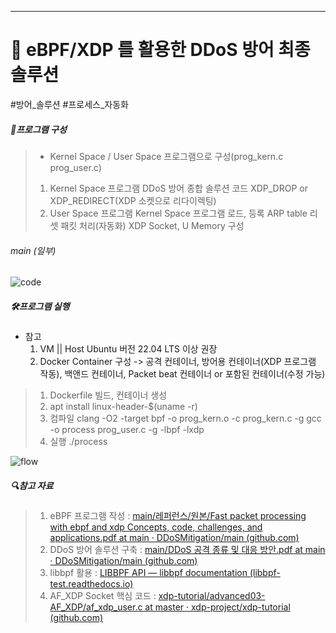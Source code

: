 ***
# 🚀 eBPF/XDP 를 활용한 DDoS 방어 최종 솔루션
#방어_솔루션 #프로세스_자동화

##### 📝프로그램 구성

> - Kernel Space / User Space 프로그램으로 구성(prog_kern.c prog_user.c)
> 1. Kernel Space 프로그램
> 	DDoS 방어 종합 솔루션 코드
> 	XDP_DROP or XDP_REDIRECT(XDP 소켓으로 리다이렉팅)
> 2. User Space 프로그램
> 	Kernel Space 프로그램 로드, 등록
> 	ARP table 리셋
> 	패킷 처리(자동화)
> 	XDP Socket, U Memory 구성
###### main (일부)
![code](./Main_flow.jpg)
##### 🛠️프로그램 실행 
- 참고
	1. VM || Host Ubuntu 버전 22.04 LTS 이상 권장
	2. Docker Container 구성 -> 공격 컨테이너, 방어용 컨테이너(XDP 프로그램 작동), 백앤드 컨테이너, Packet beat 컨테이너 or 포함된 컨테이너(수정 가능)
>1. Dockerfile 빌드, 컨테이너 생성
>2. apt install linux-header-$(uname -r) 
>3. 컴파일
	clang -O2 -target bpf -o prog_kern.o -c prog_kern.c -g
	gcc -o process prog_user.c -g -lbpf -lxdp 
>4. 실행
	./process

![flow](./Process_load.jpg)

##### 🔍참고 자료

 >1. eBPF 프로그램 작성 : [main/레퍼런스/원본/Fast packet processing with ebpf and xdp Concepts, code, challenges, and applications.pdf at main · DDoSMitigation/main (github.com)](https://github.com/DDoSMitigation/main/blob/main/%EB%A0%88%ED%8D%BC%EB%9F%B0%EC%8A%A4/%EC%9B%90%EB%B3%B8/Fast%20packet%20processing%20with%20ebpf%20and%20xdp%20Concepts%2C%20code%2C%20challenges%2C%20and%20applications.pdf)
 >2. DDoS 방어 솔루션 구축 : [main/DDoS 공격 종류 및 대응 방안.pdf at main · DDoSMitigation/main (github.com)](https://github.com/DDoSMitigation/main/blob/main/DDoS%20%EA%B3%B5%EA%B2%A9%20%EC%A2%85%EB%A5%98%20%EB%B0%8F%20%EB%8C%80%EC%9D%91%20%EB%B0%A9%EC%95%88.pdf)
> 3. libbpf 활용 : [LIBBPF API — libbpf documentation (libbpf-test.readthedocs.io)](https://libbpf-test.readthedocs.io/en/latest/api.html)
> 4. AF_XDP Socket 핵심 코드 : [xdp-tutorial/advanced03-AF_XDP/af_xdp_user.c at master · xdp-project/xdp-tutorial (github.com)](https://github.com/xdp-project/xdp-tutorial/blob/master/advanced03-AF_XDP/af_xdp_user.c)